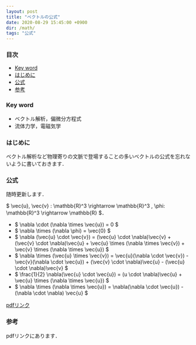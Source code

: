 ```yaml
---
layout: post
title: "ベクトルの公式"
date: 2020-08-29 15:45:00 +0900
dir: /math/
tags: "公式"
---
```

<script async src="https://cdnjs.cloudflare.com/ajax/libs/mathjax/2.7.0/MathJax.js?config=TeX-AMS_CHTML"></script>
<script type="text/x-mathjax-config">MathJax.Hub.Config({tex2jax: {inlineMath: [["\\(","\\)"], ['$','$'] ],displayMath: [ ['$$','$$'], ["\\[","\\]"] ]}});</script>

### 目次
- [Key word](#key-word)
- [はじめに](#はじめに)
- [公式](#公式)
- [参考](#参考)
<!-- - [注意](#注意) -->

### Key word
- ベクトル解析，偏微分方程式
- 流体力学，電磁気学

### はじめに
ベクトル解析など物理寄りの文脈で登場することの多いベクトルの公式を忘れないように書いておきます．

### 公式
随時更新します．

$ \vec{u}, \vec{v} : \mathbb{R}^3 \rightarrow \mathbb{R}^3 , \phi: \mathbb{R}^3 \rightarrow \mathbb{R} $．
- $ \nabla \cdot (\nabla \times \vec{u}) = 0 $
- $ \nabla \times (\nabla \phi) = \vec{0} $
- $ \nabla (\vec{u} \cdot \vec{v}) = (\vec{u} \cdot \nabla)\vec{v} + (\vec{v} \cdot \nabla)\vec{u} + \vec{u} \times (\nabla \times \vec{v}) + \vec{v} \times (\nabla \times \vec{u}) $
- $ \nabla \times (\vec{u} \times \vec{v}) = \vec{u}(\nabla \cdot \vec{v}) - \vec{v}(\nabla \cdot \vec{u}) + (\vec{v} \cdot \nabla)\vec{u} - (\vec{u} \cdot \nabla)\vec{v} $
- $ \frac{1}{2} \nabla(\vec{u} \cdot \vec{u}) = (u \cdot \nabla)\vec{u} + \vec{u} \times (\nabla \times \vec{u}) $
- $ \nabla \times (\nabla \times \vec{u}) = \nabla(\nabla \cdot \vec{u}) - (\nabla \cdot \nabla) \vec{u} $

[pdfリンク](/math/pdf/vector_identities.pdf)
### 参考
pdfリンクにあります．
<!-- ### 注意 -->